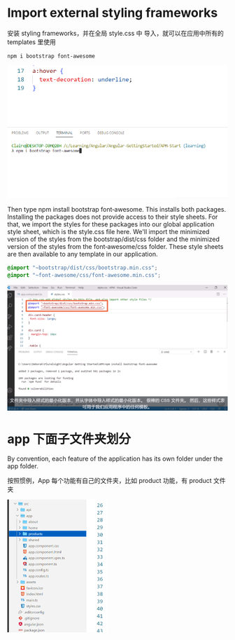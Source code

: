 # Import external styling frameworks

安装 styling frameworks，并在全局 style.css 中 导入，就可以在应用中所有的 templates 里使用

```shell
npm i bootstrap font-awesome
```

![](imgs\stylingFrameworks.png)

Then type npm install bootstrap font‑awesome. This installs both packages. Installing the packages does not provide access to their style sheets. For that, we import the styles for these packages into our global application style sheet, which is the style.css file here. We'll import the minimized version of the styles from the bootstrap/dist/css folder and the minimized version of the styles from the font‑awesome/css folder. These style sheets are then available to any template in our application. 

```css
@import "~bootstrap/dist/css/bootstrap.min.css";
@import "~font-awesome/css/font-awesome.min.css";
```

![](imgs\stylingFrameworks2.png)

# app 下面子文件夹划分

By convention, each feature of the application has its own folder under the app folder. 

按照惯例，App 每个功能有自己的文件夹，比如 product 功能，有 product 文件夹

<img src="imgs\template1.png" style="zoom: 50%;" />

